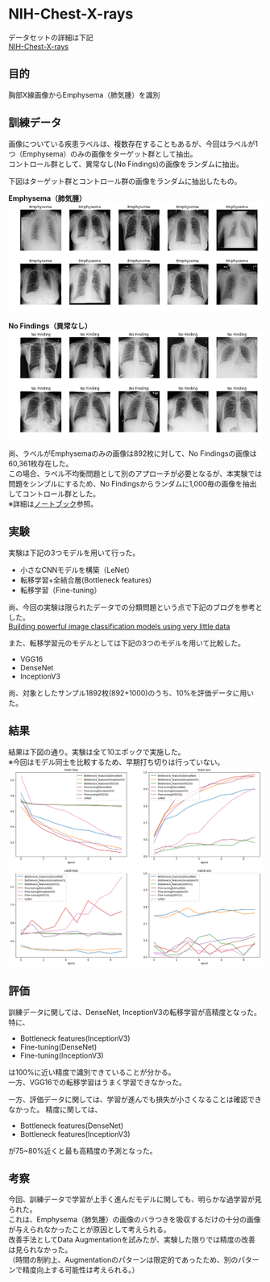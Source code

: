 # NIH-Chest-X-rays

データセットの詳細は下記  
[NIH-Chest-X-rays](https://www.kaggle.com/nih-chest-xrays/data)

## 目的
胸部X線画像からEmphysema（肺気腫）を識別

## 訓練データ
画像についている疾患ラベルは、複数存在することもあるが、今回はラベルが1つ（Emphysema）のみの画像をターゲット群として抽出。  
コントロール群として、異常なし(No Findings)の画像をランダムに抽出。  

下図はターゲット群とコントロール群の画像をランダムに抽出したもの。

**Emphysema（肺気腫）**
![image](https://github.com/kento1109/NIH-Chest-X-rays/blob/master/Emphysema.png)

**No Findings（異常なし）**
![image](https://github.com/kento1109/NIH-Chest-X-rays/blob/master/No%20Finding.png)

尚、ラベルがEmphysemaのみの画像は892枚に対して、No Findingsの画像は60,361枚存在した。  
この場合、ラベル不均衡問題として別のアプローチが必要となるが、本実験では問題をシンプルにするため、No Findingsからランダムに1,000毎の画像を抽出してコントロール群とした。  
※詳細は[ノートブック](https://github.com/kento1109/NIH-Chest-X-rays/blob/master/data_analysis.ipynb)参照。

## 実験
実験は下記の3つモデルを用いて行った。
- 小さなCNNモデルを構築（LeNet）
- 転移学習+全結合層(Bottleneck features)
- 転移学習（Fine-tuning）

尚、今回の実験は限られたデータでの分類問題という点で下記のブログを参考とした。  
[Building powerful image classification models using very little data](https://blog.keras.io/building-powerful-image-classification-models-using-very-little-data.html)

また、転移学習元のモデルとしては下記の3つのモデルを用いて比較した。
- VGG16
- DenseNet
- InceptionV3

尚、対象としたサンプル1892枚(892+1000)のうち、10%を評価データに用いた。

## 結果
結果は下図の通り。実験は全て10エポックで実施した。  
※今回はモデル同士を比較するため、早期打ち切りは行っていない。  
![image](https://github.com/kento1109/NIH-Chest-X-rays/blob/master/summary.png)

## 評価
訓練データに関しては、DenseNet, InceptionV3の転移学習が高精度となった。特に、
- Bottleneck features(InceptionV3)
- Fine-tuning(DenseNet)
- Fine-tuning(InceptionV3)

は100%に近い精度で識別できていることが分かる。  
一方、VGG16での転移学習はうまく学習できなかった。

一方、評価データに関しては、学習が進んでも損失が小さくなることは確認できなかった。 精度に関しては、
- Bottleneck features(DenseNet)
- Bottleneck features(InceptionV3)

が75~80%近くと最も高精度の予測となった。  

## 考察
今回、訓練データで学習が上手く進んだモデルに関しても、明らかな過学習が見られた。  
これは、Emphysema（肺気腫）の画像のバラつきを吸収するだけの十分の画像が与えられなかったことが原因として考えられる。  
改善手法としてData Augmentationを試みたが、実験した限りでは精度の改善は見られなかった。  
（時間の制約上、Augmentationのパターンは限定的であったため、別のパターンで精度向上する可能性は考えられる。）
